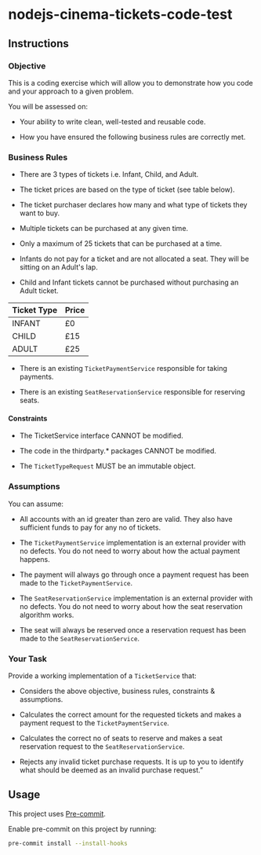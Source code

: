 # nodejs-cinema-tickets-code-test

## Instructions
### Objective

This is a coding exercise which will allow you to demonstrate how you code and your approach to a given problem.

You will be assessed on:

- Your ability to write clean, well-tested and reusable code.

- How you have ensured the following business rules are correctly met.

### Business Rules

- There are 3 types of tickets i.e. Infant, Child, and Adult.

- The ticket prices are based on the type of ticket (see table below).

- The ticket purchaser declares how many and what type of tickets they want to buy.

- Multiple tickets can be purchased at any given time.

- Only a maximum of 25 tickets that can be purchased at a time.

- Infants do not pay for a ticket and are not allocated a seat. They will be sitting on an Adult's lap.

- Child and Infant tickets cannot be purchased without purchasing an Adult ticket.

|   Ticket Type    |     Price   |
| ---------------- | ----------- |
|    INFANT        |    £0       |
|    CHILD         |    £15     |
|    ADULT         |    £25      |

- There is an existing `TicketPaymentService` responsible for taking payments.

- There is an existing `SeatReservationService` responsible for reserving seats.

#### Constraints

- The TicketService interface CANNOT be modified.

- The code in the thirdparty.* packages CANNOT be modified.

- The `TicketTypeRequest` MUST be an immutable object.

### Assumptions

You can assume:

- All accounts with an id greater than zero are valid. They also have sufficient funds to pay for any no of tickets.

- The `TicketPaymentService` implementation is an external provider with no defects. You do not need to worry about how the actual payment happens.

- The payment will always go through once a payment request has been made to the `TicketPaymentService`.

- The `SeatReservationService` implementation is an external provider with no defects. You do not need to worry about how the seat reservation algorithm works.

- The seat will always be reserved once a reservation request has been made to the `SeatReservationService`.

### Your Task

Provide a working implementation of a `TicketService` that:

- Considers the above objective, business rules, constraints & assumptions.

- Calculates the correct amount for the requested tickets and makes a payment request to the `TicketPaymentService`.

- Calculates the correct no of seats to reserve and makes a seat reservation request to the `SeatReservationService`.

- Rejects any invalid ticket purchase requests. It is up to you to identify what should be deemed as an invalid purchase request.”


## Usage

This project uses [Pre-commit](https://pre-commit.com/).

Enable pre-commit on this project by running:

```bash
pre-commit install --install-hooks
```
